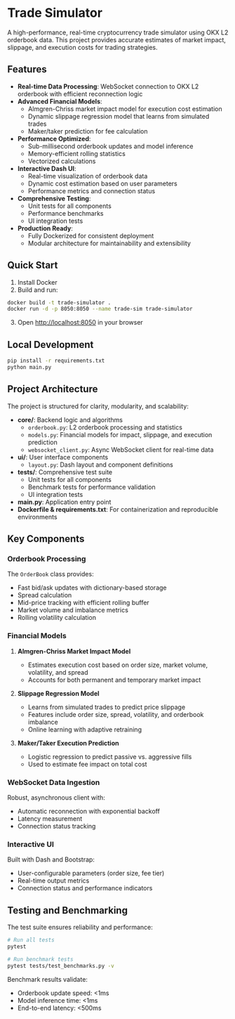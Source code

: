 # Trade Simulator

A high-performance, real-time cryptocurrency trade simulator using OKX L2 orderbook data. This project provides accurate estimates of market impact, slippage, and execution costs for trading strategies.

## Features

- **Real-time Data Processing**: WebSocket connection to OKX L2 orderbook with efficient reconnection logic
- **Advanced Financial Models**:
  - Almgren-Chriss market impact model for execution cost estimation
  - Dynamic slippage regression model that learns from simulated trades
  - Maker/taker prediction for fee calculation
- **Performance Optimized**:
  - Sub-millisecond orderbook updates and model inference
  - Memory-efficient rolling statistics
  - Vectorized calculations
- **Interactive Dash UI**:
  - Real-time visualization of orderbook data
  - Dynamic cost estimation based on user parameters
  - Performance metrics and connection status
- **Comprehensive Testing**:
  - Unit tests for all components
  - Performance benchmarks
  - UI integration tests
- **Production Ready**:
  - Fully Dockerized for consistent deployment
  - Modular architecture for maintainability and extensibility

## Quick Start

1. Install Docker
2. Build and run:

```bash
docker build -t trade-simulator .
docker run -d -p 8050:8050 --name trade-sim trade-simulator
```

3. Open [http://localhost:8050](http://localhost:8050) in your browser

## Local Development

```bash
pip install -r requirements.txt
python main.py
```

## Project Architecture

The project is structured for clarity, modularity, and scalability:

- **core/**: Backend logic and algorithms
  - `orderbook.py`: L2 orderbook processing and statistics
  - `models.py`: Financial models for impact, slippage, and execution prediction
  - `websocket_client.py`: Async WebSocket client for real-time data
- **ui/**: User interface components
  - `layout.py`: Dash layout and component definitions
- **tests/**: Comprehensive test suite
  - Unit tests for all components
  - Benchmark tests for performance validation
  - UI integration tests
- **main.py**: Application entry point
- **Dockerfile & requirements.txt**: For containerization and reproducible environments

## Key Components

### Orderbook Processing

The `OrderBook` class provides:
- Fast bid/ask updates with dictionary-based storage
- Spread calculation
- Mid-price tracking with efficient rolling buffer
- Market volume and imbalance metrics
- Rolling volatility calculation

### Financial Models

1. **Almgren-Chriss Market Impact Model**
   - Estimates execution cost based on order size, market volume, volatility, and spread
   - Accounts for both permanent and temporary market impact

2. **Slippage Regression Model**
   - Learns from simulated trades to predict price slippage
   - Features include order size, spread, volatility, and orderbook imbalance
   - Online learning with adaptive retraining

3. **Maker/Taker Execution Prediction**
   - Logistic regression to predict passive vs. aggressive fills
   - Used to estimate fee impact on total cost

### WebSocket Data Ingestion

Robust, asynchronous client with:
- Automatic reconnection with exponential backoff
- Latency measurement
- Connection status tracking

### Interactive UI

Built with Dash and Bootstrap:
- User-configurable parameters (order size, fee tier)
- Real-time output metrics
- Connection status and performance indicators

## Testing and Benchmarking

The test suite ensures reliability and performance:

```bash
# Run all tests
pytest

# Run benchmark tests
pytest tests/test_benchmarks.py -v
```

Benchmark results validate:
- Orderbook update speed: <1ms
- Model inference time: <1ms
- End-to-end latency: <500ms


